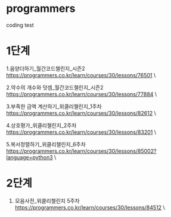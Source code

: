 # programmers
coding test 


# 1단계 

1.음양더하기_월간코드챌린지_시즌2 https://programmers.co.kr/learn/courses/30/lessons/76501 \ 

2.약수의 개수와 덧셈_월간코드챌린지_시즌2 https://programmers.co.kr/learn/courses/30/lessons/77884 \

3.부족한 금액 계산하기_위클리챌린지_1주차 https://programmers.co.kr/learn/courses/30/lessons/82612 \

4.상호평가_위클리챌린지_2주차 https://programmers.co.kr/learn/courses/30/lessons/83201 \

5.복서정렬하기_위클리챌린지_6주차 https://programmers.co.kr/learn/courses/30/lessons/85002?language=python3 \

# 2단계
1. 모음사전_위클리챌린지 5주차 https://programmers.co.kr/learn/courses/30/lessons/84512 \
